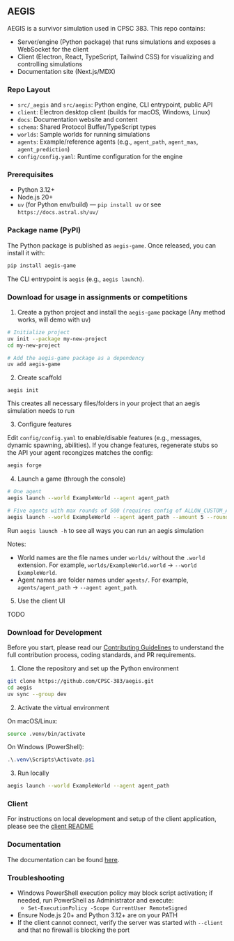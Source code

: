 ## AEGIS

AEGIS is a survivor simulation used in CPSC 383. This repo contains:

- Server/engine (Python package) that runs simulations and exposes a WebSocket for the client
- Client (Electron, React, TypeScript, Tailwind CSS) for visualizing and controlling simulations
- Documentation site (Next.js/MDX)

### Repo Layout

- `src/_aegis` and `src/aegis`: Python engine, CLI entrypoint, public API
- `client`: Electron desktop client (builds for macOS, Windows, Linux)
- `docs`: Documentation website and content
- `schema`: Shared Protocol Buffer/TypeScript types
- `worlds`: Sample worlds for running simulations
- `agents`: Example/reference agents (e.g., `agent_path`, `agent_mas`, `agent_prediction`)
- `config/config.yaml`: Runtime configuration for the engine

### Prerequisites

- Python 3.12+
- Node.js 20+
- `uv` (for Python env/build) — `pip install uv` or see `https://docs.astral.sh/uv/`

### Package name (PyPI)

The Python package is published as `aegis-game`. Once released, you can install it with:

```bash
pip install aegis-game
```

The CLI entrypoint is `aegis` (e.g., `aegis launch`).

### Download for usage in assignments or competitions

1. Create a python project and install the `aegis-game` package (Any method works, will demo with uv)

```bash
# Initialize project
uv init --package my-new-project
cd my-new-project

# Add the aegis-game package as a dependency
uv add aegis-game
```

2. Create scaffold

```
aegis init
```

This creates all necessary files/folders in your project that an aegis simulation needs to run

3. Configure features

Edit `config/config.yaml` to enable/disable features (e.g., messages, dynamic spawning, abilities). If you change features, regenerate stubs so the API your agent recongizes matches the config:

```bash
aegis forge
```

4. Launch a game (through the console)

```bash
# One agent
aegis launch --world ExampleWorld --agent agent_path

# Five agents with max rounds of 500 (requires config of ALLOW_CUSTOM_AGENT_COUNT=true)
aegis launch --world ExampleWorld --agent agent_path --amount 5 --rounds 500

```

Run `aegis launch -h` to see all ways you can run an aegis simulation

Notes:

- World names are the file names under `worlds/` without the `.world` extension. For example, `worlds/ExampleWorld.world` → `--world ExampleWorld`.
- Agent names are folder names under `agents/`. For example, `agents/agent_path` → `--agent agent_path`.

5. Use the client UI

TODO

### Download for Development

Before you start, please read our [Contributing Guidelines](https://github.com/CPSC-383/aegis/blob/main/CONTRIBUTING.md) to understand
the full contribution process, coding standards, and PR requirements.

1. Clone the repository and set up the Python environment

```bash
git clone https://github.com/CPSC-383/aegis.git
cd aegis
uv sync --group dev
```

2. Activate the virtual environment

On macOS/Linux:

```bash
source .venv/bin/activate
```

On Windows (PowerShell):

```powershell
.\.venv\Scripts\Activate.ps1
```

3. Run locally

```bash
aegis launch --world ExampleWorld --agent agent_path
```

### Client

For instructions on local development and setup of the client application, please see the [client README](https://github.com/CPSC-383/aegis/blob/main/client/README.md)

### Documentation

The documentation can be found [here](https://github.com/CPSC-383/aegis-docs).

### Troubleshooting

- Windows PowerShell execution policy may block script activation; if needed, run PowerShell as Administrator and execute:
  - `Set-ExecutionPolicy -Scope CurrentUser RemoteSigned`
- Ensure Node.js 20+ and Python 3.12+ are on your PATH
- If the client cannot connect, verify the server was started with `--client` and that no firewall is blocking the port
